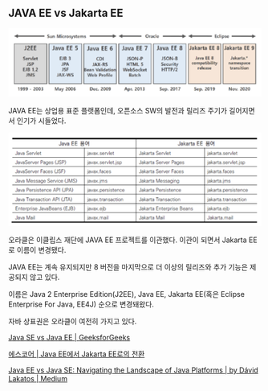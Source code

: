 ## JAVA EE vs Jakarta EE

![alt text](JAVA/JAVA의_다양한_이름/image.png)

JAVA EE는 상업용 표준 플랫폼인데, 오픈소스 SW의 발전과 릴리즈 주기가 길어지면서 인기가 시들었다.

![alt text](JAVA/JAVA의_다양한_이름/image-1.png)

오라클은 이클립스 재단에 JAVA EE 프로젝트를 이관했다. 이관이 되면서 Jakarta EE로 이름이 변경됐다.

JAVA EE는 계속 유지되지만 8 버전을 마지막으로 더 이상의 릴리즈와 추가 기능은 제공되지 않고 있다.

이름은 Java 2 Enterprise Edition(J2EE), Java EE, Jakarta EE(혹은 Eclipse Enterprise For Java, EE4J) 순으로 변경돼왔다.

자바 상표권은 오라클이 여전히 가지고 있다.

[Java SE vs Java EE | GeeksforGeeks](https://www.geeksforgeeks.org/java-se-vs-java-ee/)

[에스코어 | Java EE에서 Jakarta EE로의 전환](https://s-core.co.kr/insight/view/java-ee%EC%97%90%EC%84%9C-jakarta-ee%EB%A1%9C%EC%9D%98-%EC%A0%84%ED%99%98/)

[Java EE vs Java SE: Navigating the Landscape of Java Platforms | by Dávid Lakatos | Medium](https://medium.com/@lktsdvd/java-ee-vs-java-se-navigating-the-landscape-of-java-platforms-b6f8372362ba)
